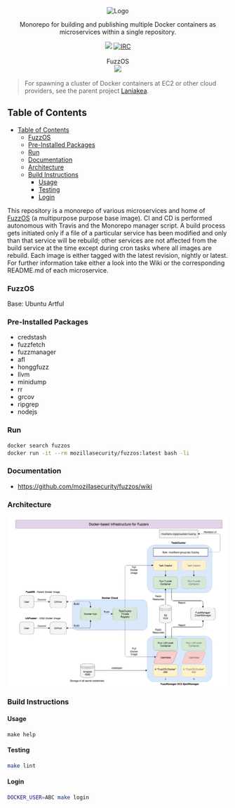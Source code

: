 <p align="center">
  <img src="https://github.com/posidron/posidron.github.io/raw/master/static/images/orion.png" alt="Logo" />
</p>

<p align="center">
  Monorepo for building and publishing multiple Docker containers as microservices within a single repository.
</p>
<p align="center">
<a href="https://travis-ci.org/MozillaSecurity/orion"><img src="https://travis-ci.org/MozillaSecurity/orion.svg?branch=master"></a>
<a href="https://www.irccloud.com/invite?channel=%23fuzzing&amp;hostname=irc.mozilla.org&amp;port=6697&amp;ssl=1"><img src="https://img.shields.io/badge/IRC-%23fuzzing-1e72ff.svg?style=flat" alt="IRC"></a>
<br/><br/>
FuzzOS<br>
  <a href="https://microbadger.com/images/mozillasecurity/fuzzos"><img src="https://images.microbadger.com/badges/image/mozillasecurity/fuzzos.svg"></a>
</p>

> For spawning a cluster of Docker containers at EC2 or other cloud providers, see the parent project [Laniakea](https://github.com/MozillaSecurity/laniakea/).

## Table of Contents

- [Table of Contents](#table-of-contents)
  - [FuzzOS](#fuzzos)
  - [Pre-Installed Packages](#pre-installed-packages)
  - [Run](#run)
  - [Documentation](#documentation)
  - [Architecture](#architecture)
  - [Build Instructions](#build-instructions)
    - [Usage](#usage)
    - [Testing](#testing)
    - [Login](#login)


This repository is a monorepo of various microservices and home of [FuzzOS](https://github.com/MozillaSecurity/orion/tree/master/base/fuzzos) (a multipurpose purpose base image). CI and CD is performed autonomous with Travis and the Monorepo manager script. A build process gets initiated only if a file of a particular service has been modified and only than that service will be rebuild; other services are not affected from the build service at the time except during cron tasks where all images are rebuild. Each image is either tagged with the latest revision, nightly or latest. For further information take either a look into the Wiki or the corresponding README.md of each microservice.

### FuzzOS

Base: Ubuntu Artful

### Pre-Installed Packages

- credstash
- fuzzfetch
- fuzzmanager
- afl
- honggfuzz
- llvm
- minidump
- rr
- grcov
- ripgrep
- nodejs

### Run

```bash
docker search fuzzos
docker run -it --rm mozillasecurity/fuzzos:latest bash -li
```

### Documentation

- https://github.com/mozillasecurity/fuzzos/wiki

### Architecture

[![](docs/assets/overview.png)](https://raw.githubusercontent.com/MozillaSecurity/fuzzos/master/docs/assets/overview.png)

### Build Instructions

#### Usage

```
make help
```

#### Testing

```bash
make lint
```

#### Login

```bash
DOCKER_USER=ABC make login
```
